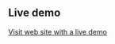 ## Live demo
[Visit web site with a live demo](http://karolaltamirano.github.io/Pixi-PhysicsJS-demo/)
